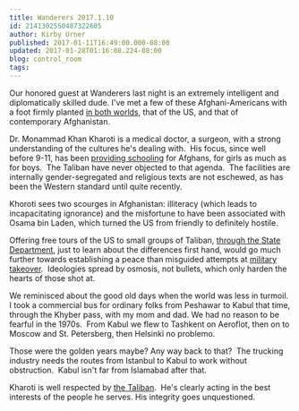 ```yaml
---
title: Wanderers 2017.1.10
id: 2141302550487322605
author: Kirby Urner
published: 2017-01-11T16:49:00.000-08:00
updated: 2017-01-28T01:16:08.224-08:00
blog: control_room
tags: 
---
```


[](https://www.flickr.com/photos/kirbyurner/32093641162/in/dateposted-public/)

Our honored guest at Wanderers last night is an extremely intelligent and diplomatically skilled dude.  I've met a few of these Afghani-Americans with a foot firmly planted [in both worlds](http://worldgame.blogspot.com/2013/11/a-khan-at-thirsters.html), that of the US, and that of contemporary Afghanistan.

Dr. Monammad Khan Kharoti is a medical doctor, a surgeon, with a strong understanding of the cultures he's dealing with.  His focus, since well before 9-11, has been [providing schooling](http://www.greenvillageschools.com/) for Afghans, for girls as much as for boys.  The Taliban have never objected to that agenda.  The facilities are internally gender-segregated and religious texts are not eschewed, as has been the Western standard until quite recently.

Khoroti sees two scourges in Afghanistan: illiteracy (which leads to incapacitating ignorance) and the misfortune to have been associated with Osama bin Laden, which turned the US from friendly to definitely hostile.

Offering free tours of the US to small groups of Taliban, [through the State Department](http://mybizmo.blogspot.com/2009/03/chauffeur-duty.html), just to learn about the differences first hand, would go much further towards establishing a peace than misguided attempts at [military takeover](http://controlroom.blogspot.com/2013/02/report-from-afghanistan.html).  Ideologies spread by osmosis, not bullets, which only harden the hearts of those shot at.

We reminisced about the good old days when the world was less in turmoil.  I took a commercial bus for ordinary folks from Peshawar to Kabul that time, through the Khyber pass, with my mom and dad. We had no reason to be fearful in the 1970s.  From Kabul we flew to Tashkent on Aeroflot, then on to Moscow and St. Petersberg, then Helsinki no problemo.

Those were the golden years maybe? Any way back to that?  The trucking industry needs the routes from Istanbul to Kabul to work without obstruction.  Kabul isn't far from Islamabad after that.

Kharoti is well respected by [the Taliban](http://controlroom.blogspot.com/2009/05/bait-and-switch.html).  He's clearly acting in the best interests of the people he serves. His integrity goes unquestioned.